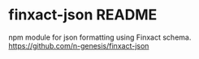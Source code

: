 # finxact-json README

npm module for json formatting using Finxact schema.
https://github.com/n-genesis/finxact-json